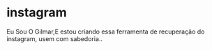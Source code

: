 # instagram
Eu Sou O Gilmar,E estou criando essa ferramenta de recuperação do instagram, usem com sabedoria..
